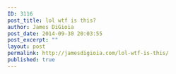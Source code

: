 ```yaml
---
ID: 3116
post_title: lol wtf is this?
author: James DiGioia
post_date: 2014-09-30 20:03:55
post_excerpt: ""
layout: post
permalink: http://jamesdigioia.com/lol-wtf-is-this/
published: true
---
```


